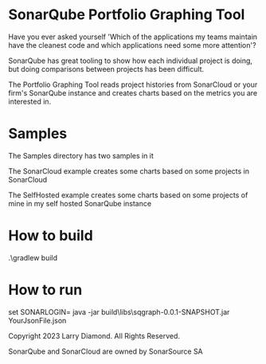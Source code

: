 # SonarQube Portfolio Graphing Tool

Have you ever asked yourself 'Which of the applications my teams maintain have the cleanest code and which applications need some more attention'?

SonarQube has great tooling to show how each individual project is doing, but doing comparisons between projects has been difficult.

The Portfolio Graphing Tool reads project histories from SonarCloud or your firm's SonarQube instance and creates charts based on the metrics you are interested in.

# Samples

The Samples directory has two samples in it

The SonarCloud example creates some charts based on some projects in SonarCloud

The SelfHosted example creates some charts based on some projects of mine in my self hosted SonarQube instance

# How to build

.\gradlew build

# How to run 

set SONARLOGIN=<your user token>
java -jar build\libs\sqgraph-0.0.1-SNAPSHOT.jar YourJsonFile.json


  
Copyright 2023 Larry Diamond.   All Rights Reserved.

SonarQube and SonarCloud are owned by SonarSource SA
